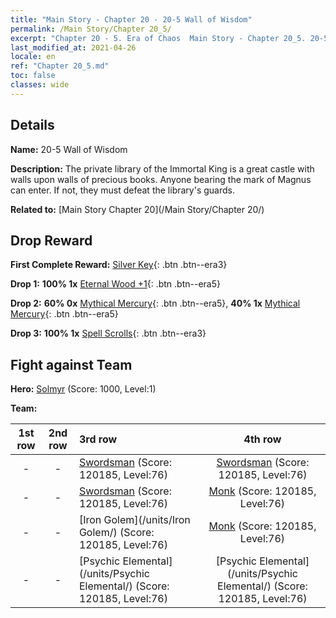 ```yaml
---
title: "Main Story - Chapter 20 - 20-5 Wall of Wisdom"
permalink: /Main Story/Chapter 20_5/
excerpt: "Chapter 20 - 5. Era of Chaos  Main Story - Chapter 20_5. 20-5 Wall of Wisdom"
last_modified_at: 2021-04-26
locale: en
ref: "Chapter 20_5.md"
toc: false
classes: wide
---
```


## Details

 **Name:** 20-5 Wall of Wisdom

 **Description:** The private library of the Immortal King is a great castle with walls upon walls of precious books. Anyone bearing the mark of Magnus can enter. If not, they must defeat the library's guards.

 **Related to:** [Main Story Chapter 20](/Main Story/Chapter 20/)

## Drop Reward

 **First Complete Reward:** [Silver Key](/Items/con_693/){: .btn .btn--era3}

 **Drop 1:** **100% 1x** [Eternal Wood +1](/Items/mat_69/){: .btn .btn--era5}

 **Drop 2:** **60% 0x** [Mythical Mercury](/Items/mat_63/){: .btn .btn--era5}, **40% 1x** [Mythical Mercury](/Items/mat_63/){: .btn .btn--era5}

 **Drop 3:** **100% 1x** [Spell Scrolls](/Items/con_694/){: .btn .btn--era3}


## Fight against Team
 **Hero:** [Solmyr](/heroes/Solmyr/) (Score: 1000, Level:1)

 **Team:**


  | 1st row | 2nd row | 3rd row | 4th row |
  |:----:|:----:|:----|:----:|
  | - | - | [Swordsman](/units/Swordsman/) (Score: 120185, Level:76)  | [Swordsman](/units/Swordsman/) (Score: 120185, Level:76)  |
  | - | - | [Swordsman](/units/Swordsman/) (Score: 120185, Level:76)  | [Monk](/units/Monk/) (Score: 120185, Level:76)  |
  | - | - | [Iron Golem](/units/Iron Golem/) (Score: 120185, Level:76)  | [Monk](/units/Monk/) (Score: 120185, Level:76)  |
  | - | - | [Psychic Elemental](/units/Psychic Elemental/) (Score: 120185, Level:76)  | [Psychic Elemental](/units/Psychic Elemental/) (Score: 120185, Level:76)  |


